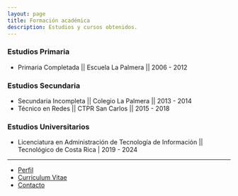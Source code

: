 ```yaml
---
layout: page
title: Formación académica
description: Estudios y cursos obtenidos.
---
```


### Estudios Primaria
  * Primaria Completada || Escuela La Palmera || 2006 - 2012

### Estudios Secundaria 
  * Secundaria Incompleta || Colegio La Palmera || 2013 - 2014
  * Técnico en Redes || CTPR San Carlos || 2015 - 2018

### Estudios Universitarios
  * Licenciatura en Administración de Tecnología de Información || Tecnológico de Costa Rica  | 2019 - 2024


*****
- [Perfil](../index.html)
- [Curriculum Vitae](./cv.html)
- [Contacto](./contact.html)